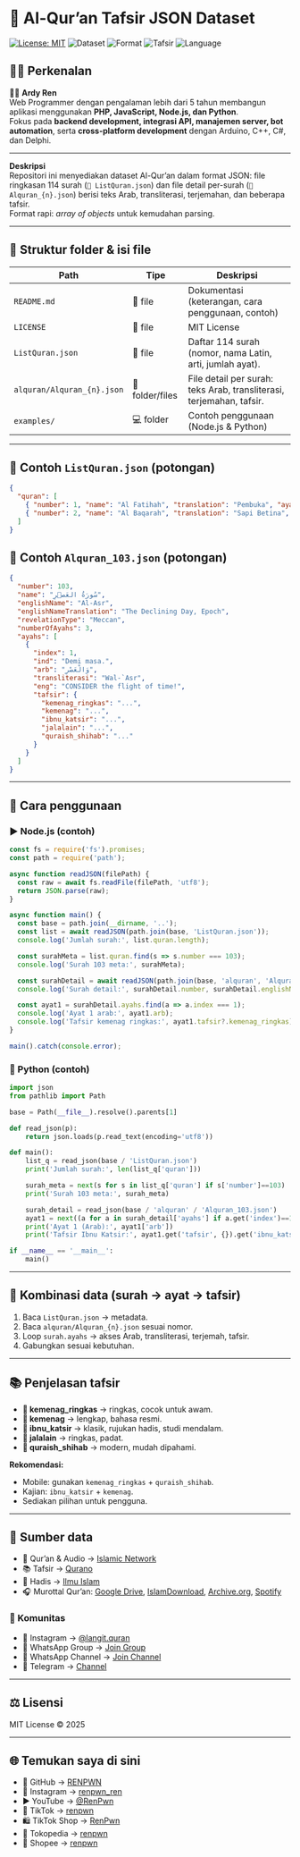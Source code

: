 # 📖 Al-Qur’an Tafsir JSON Dataset

[![License: MIT](https://img.shields.io/badge/License-MIT-green.svg)](LICENSE)
![Dataset](https://img.shields.io/badge/Dataset-114%20Surah-blue.svg)
![Format](https://img.shields.io/badge/Format-JSON-orange.svg)
![Tafsir](https://img.shields.io/badge/Tafsir-Kemenag%20%7C%20Ibnu%20Katsir%20%7C%20Jalalain%20%7C%20Quraish%20Shihab-purple.svg)
![Language](https://img.shields.io/badge/Language-Arabic%20%7C%20Indonesian%20%7C%20English-lightgrey.svg)

## 🙋‍♂️ Perkenalan

👨‍💻 **Ardy Ren**  
Web Programmer dengan pengalaman lebih dari 5 tahun membangun aplikasi menggunakan **PHP, JavaScript, Node.js, dan Python**.  
Fokus pada **backend development, integrasi API, manajemen server, bot automation**, serta **cross-platform development** dengan Arduino, C++, C#, dan Delphi.  

---


**Deskripsi**  
Repositori ini menyediakan dataset Al-Qur’an dalam format JSON: file ringkasan 114 surah (`📄 ListQuran.json`) dan file detail per-surah (`📂 Alquran_{n}.json`) berisi teks Arab, transliterasi, terjemahan, dan beberapa tafsir.  
Format rapi: *array of objects* untuk kemudahan parsing.

---

## 📂 Struktur folder & isi file

| Path | Tipe | Deskripsi |
|------|------|-----------|
| `README.md` | 📘 file | Dokumentasi (keterangan, cara penggunaan, contoh) |
| `LICENSE` | 📜 file | MIT License |
| `ListQuran.json` | 📄 file | Daftar 114 surah (nomor, nama Latin, arti, jumlah ayat). |
| `alquran/Alquran_{n}.json` | 📂 folder/files | File detail per surah: teks Arab, transliterasi, terjemahan, tafsir. |
| `examples/` | 💻 folder | Contoh penggunaan (Node.js & Python) |

---

## 📑 Contoh `ListQuran.json` (potongan)
```json
{
  "quran": [
    { "number": 1, "name": "Al Fatihah", "translation": "Pembuka", "ayahs": 7 },
    { "number": 2, "name": "Al Baqarah", "translation": "Sapi Betina", "ayahs": 286 }
  ]
}
```

## 📑 Contoh `Alquran_103.json` (potongan)
```json
{
  "number": 103,
  "name": "سُورَةُ العَصۡرِ",
  "englishName": "Al-Asr",
  "englishNameTranslation": "The Declining Day, Epoch",
  "revelationType": "Meccan",
  "numberOfAyahs": 3,
  "ayahs": [
    {
      "index": 1,
      "ind": "Demi masa.",
      "arb": "وَالْعَصْرِ",
      "transliterasi": "Wal-`Asr",
      "eng": "CONSIDER the flight of time!",
      "tafsir": {
        "kemenag_ringkas": "...",
        "kemenag": "...",
        "ibnu_katsir": "...",
        "jalalain": "...",
        "quraish_shihab": "..."
      }
    }
  ]
}
```

---

## 🚀 Cara penggunaan

### ▶️ Node.js (contoh)
```js
const fs = require('fs').promises;
const path = require('path');

async function readJSON(filePath) {
  const raw = await fs.readFile(filePath, 'utf8');
  return JSON.parse(raw);
}

async function main() {
  const base = path.join(__dirname, '..');
  const list = await readJSON(path.join(base, 'ListQuran.json'));
  console.log('Jumlah surah:', list.quran.length);

  const surahMeta = list.quran.find(s => s.number === 103);
  console.log('Surah 103 meta:', surahMeta);

  const surahDetail = await readJSON(path.join(base, 'alquran', 'Alquran_103.json'));
  console.log('Surah detail:', surahDetail.number, surahDetail.englishName);

  const ayat1 = surahDetail.ayahs.find(a => a.index === 1);
  console.log('Ayat 1 arab:', ayat1.arb);
  console.log('Tafsir kemenag ringkas:', ayat1.tafsir?.kemenag_ringkas);
}

main().catch(console.error);
```

### 🐍 Python (contoh)
```py
import json
from pathlib import Path

base = Path(__file__).resolve().parents[1]

def read_json(p): 
    return json.loads(p.read_text(encoding='utf8'))

def main():
    list_q = read_json(base / 'ListQuran.json')
    print('Jumlah surah:', len(list_q['quran']))

    surah_meta = next(s for s in list_q['quran'] if s['number']==103)
    print('Surah 103 meta:', surah_meta)

    surah_detail = read_json(base / 'alquran' / 'Alquran_103.json')
    ayat1 = next((a for a in surah_detail['ayahs'] if a.get('index')==1), surah_detail['ayahs'][0])
    print('Ayat 1 (Arab):', ayat1['arb'])
    print('Tafsir Ibnu Katsir:', ayat1.get('tafsir', {}).get('ibnu_katsir'))

if __name__ == '__main__':
    main()
```

---

## 🔗 Kombinasi data (surah → ayat → tafsir)
1. Baca `ListQuran.json` → metadata.  
2. Baca `alquran/Alquran_{n}.json` sesuai nomor.  
3. Loop `surah.ayahs` → akses Arab, transliterasi, terjemah, tafsir.  
4. Gabungkan sesuai kebutuhan.

---

## 📚 Penjelasan tafsir

- **📘 kemenag_ringkas** → ringkas, cocok untuk awam.  
- **📘 kemenag** → lengkap, bahasa resmi.  
- **📖 ibnu_katsir** → klasik, rujukan hadis, studi mendalam.  
- **📖 jalalain** → ringkas, padat.  
- **📖 quraish_shihab** → modern, mudah dipahami.

**Rekomendasi:**  
- Mobile: gunakan `kemenag_ringkas` + `quraish_shihab`.  
- Kajian: `ibnu_katsir` + `kemenag`.  
- Sediakan pilihan untuk pengguna.

---

## 📎 Sumber data
- 📖 Qur’an & Audio → [Islamic Network](https://islamic.network/)  
- 📚 Tafsir → [Qurano](https://qurano.com/)  
- 📜 Hadis → [Ilmu Islam](https://ilmuislam.id/)  
- 🎧 Murottal Qur’an: [Google Drive](https://drive.google.com/drive/folders/1GWvlW5HGBDkbvSFMb46AsqE7UA5XAT22), [IslamDownload](https://islamdownload.net/124170-murottal-al-quran-dan-terjemahannya-oleh-syaikh-misyari-rasyid.html), [Archive.org](https://archive.org/details/AlQuranTerjemahanBahasaIndonesiaArabic), [Spotify](https://open.spotify.com/show/32VV2OExP3MRGe7mNkP2mh?si=MWNDI0qVS02APQ7TrIOSBg)  

### 👥 Komunitas
- 📸 Instagram → [@langit.quran](https://instagram.com/langit.quran)  
- 💬 WhatsApp Group → [Join Group](https://chat.whatsapp.com/IQFzaK1AIlz3uRALVBKRA8)  
- 📢 WhatsApp Channel → [Join Channel](https://whatsapp.com/channel/0029VaZzOuI3rZZY5YLVQP0W)  
- 📡 Telegram → [Channel](https://t.me/renpwn_quranhadis)  


---

## ⚖️ Lisensi
MIT License © 2025


---

## 🌐 Temukan saya di sini

- 🐙 GitHub → [RENPWN](https://github.com/hardknockdays)  
- 📸 Instagram → [renpwn_ren](https://instagram.com/renpwn_ren)  
- ▶️ YouTube → [@RenPwn](https://www.youtube.com/@RenPwn)  
- 🎵 TikTok → [renpwn](https://www.tiktok.com/@renpwn)  
- 🛍️ TikTok Shop → [RenPwn](https://www.tiktok.com/@renpwn/shop)  
- 🏬 Tokopedia → [renpwn](https://tokopedia.com/renpwn)  
- 🛒 Shopee → [renpwn](https://shopee.co.id/renpwn)  
